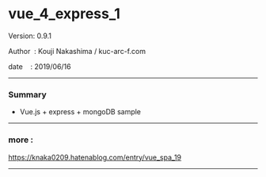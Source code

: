 # vue_4_express_1

 Version: 0.9.1

 Author  : Kouji Nakashima / kuc-arc-f.com

 date    : 2019/06/16

***
### Summary

* Vue.js + express + mongoDB sample 


***
### more :

https://knaka0209.hatenablog.com/entry/vue_spa_19

***

